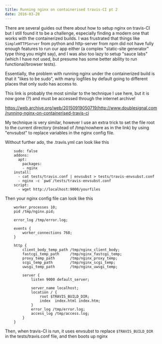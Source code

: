 ```yaml
---
title: Running nginx on containerised travis-CI pt 2
date: 2016-03-28
---
```


There are several guides out there about how to setup nginx on travis-CI
but I still found it to be a challenge, especially finding a modern one
that works with the containerized builds. I was frustrated that things
like `SimpleHTTPServer` from python and http-server from npm did not have
fully enough features to run our app either (a complex "static-site
generator" type thing you might say), and I was also too lazy to setup
"sauce labs" (which I have not used, but presume has some better ability
to run functional/browser tests).

Essentially, the problem with running nginx under the containerized
build is that it "likes to be sudo", with many logfiles by default going
to different places that only sudo has access to.

This link is probably the most similar to the technique I use here, but
it is now gone (?) and must be accessed through the internet archive!

[](http://www.doublesignal.com/running-nginx-on-containerised-travis-ci)<https://web.archive.org/web/20150919050719/http://www.doublesignal.com/running-nginx-on-containerised-travis-ci>

My technique is very similar, however I use an extra trick to set the
file root to the current directory (instead of /tmp/nowhere as in the
link) by using "envsubst" to replace variables in the nginx config file.

Without further ado, the .travis.yml can look like this

```
    sudo: false
    addons:
      apt:
        packages:
        - nginx
    install:
      - cat tests/travis.conf | envsubst > tests/travis-envsubst.conf
      - nginx -c `pwd`/tests/travis-envsubst.conf
    script:
      - wget http://localhost:9000/yourfiles
```

Then your nginx config file can look like this

```
    worker_processes 10;
    pid /tmp/nginx.pid;

    error_log /tmp/error.log;

    events {
        worker_connections 768;
    }

    http {
        client_body_temp_path /tmp/nginx_client_body;
        fastcgi_temp_path     /tmp/nginx_fastcgi_temp;
        proxy_temp_path       /tmp/nginx_proxy_temp;
        scgi_temp_path        /tmp/nginx_scgi_temp;
        uwsgi_temp_path       /tmp/nginx_uwsgi_temp;

        server {
            listen 9000 default_server;

            server_name localhost;
            location / {
                root $TRAVIS_BUILD_DIR;
                index  index.html index.htm;
            }
            error_log /tmp/error.log;
            access_log /tmp/access.log;
        }
    }

```

Then, when travis-CI is run, it uses envsubst to replace
`$TRAVIS_BUILD_DIR` in the tests/travis.conf file, and then boots up
nginx
